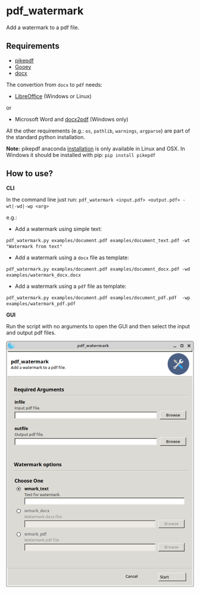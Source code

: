 # pdf_watermark
Add a watermark to a pdf file.

## Requirements

* [pikepdf](https://pikepdf.readthedocs.io/en/latest/)
* [Gooey](https://github.com/chriskiehl/Gooey)
* [docx](https://python-docx.readthedocs.io/en/latest/)

The convertion from `docx` to `pdf` needs:

* [LibreOffice](https://www.libreoffice.org/) (Windows or Linux)

or

* Microsoft Word and [docx2pdf](https://pypi.org/project/docx2pdf/) (Windows only)

All the other requirements (e.g.: `os`, `pathlib`, `warnings`, `argparse`) are part of the standard python installation.

__Note:__ pikepdf anaconda [installation](https://anaconda.org/conda-forge/pikepdf) is only available in Linux and OSX. In Windows it should be installed with pip: `pip install pikepdf`

## How to use?

__CLI__

In the command line just run: `pdf_watermark <input.pdf> <output.pdf> -wt|-wd|-wp <arg>`

e.g.:

* Add a watermark using simple text:

```
pdf_watermark.py examples/document.pdf examples/document_text.pdf -wt "Watermark from text"
```

* Add a watermark using a `docx` file as template:

```
pdf_watermark.py examples/document.pdf examples/document_docx.pdf -wd examples/watermark_docx.docx
```

* Add a watermark using a `pdf` file as template:

```
pdf_watermark.py examples/document.pdf examples/document_pdf.pdf  -wp examples/watermark_pdf.pdf
```

__GUI__

Run the script with no arguments to open the GUI and then select the input and output pdf files.

<img src="./gui_example.png" alt="GUI" width="600"/>
